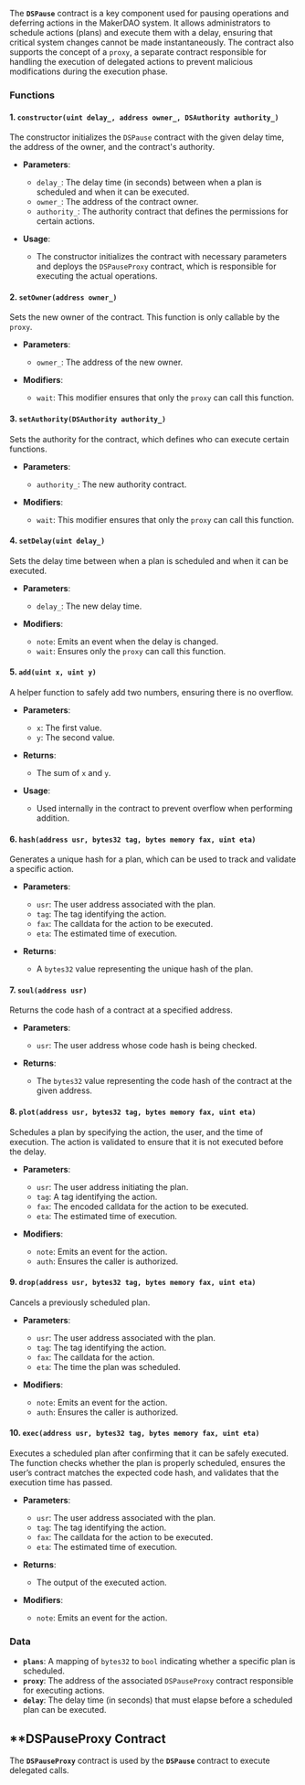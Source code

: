 The **`DSPause`** contract is a key component used for pausing operations and deferring actions in the MakerDAO system. It allows administrators to schedule actions (plans) and execute them with a delay, ensuring that critical system changes cannot be made instantaneously. The contract also supports the concept of a `proxy`, a separate contract responsible for handling the execution of delegated actions to prevent malicious modifications during the execution phase.


### **Functions**

#### **1. `constructor(uint delay_, address owner_, DSAuthority authority_)`**

The constructor initializes the `DSPause` contract with the given delay time, the address of the owner, and the contract's authority.

- **Parameters**:
    
    - `delay_`: The delay time (in seconds) between when a plan is scheduled and when it can be executed.
    - `owner_`: The address of the contract owner.
    - `authority_`: The authority contract that defines the permissions for certain actions.
- **Usage**:
    
    - The constructor initializes the contract with necessary parameters and deploys the `DSPauseProxy` contract, which is responsible for executing the actual operations.

#### **2. `setOwner(address owner_)`**

Sets the new owner of the contract. This function is only callable by the `proxy`.

- **Parameters**:
    
    - `owner_`: The address of the new owner.
- **Modifiers**:
    
    - `wait`: This modifier ensures that only the `proxy` can call this function.

#### **3. `setAuthority(DSAuthority authority_)`**

Sets the authority for the contract, which defines who can execute certain functions.

- **Parameters**:
    
    - `authority_`: The new authority contract.
- **Modifiers**:
    
    - `wait`: This modifier ensures that only the `proxy` can call this function.

#### **4. `setDelay(uint delay_)`**

Sets the delay time between when a plan is scheduled and when it can be executed.

- **Parameters**:
    
    - `delay_`: The new delay time.
- **Modifiers**:
    
    - `note`: Emits an event when the delay is changed.
    - `wait`: Ensures only the `proxy` can call this function.

#### **5. `add(uint x, uint y)`**

A helper function to safely add two numbers, ensuring there is no overflow.

- **Parameters**:
    
    - `x`: The first value.
    - `y`: The second value.
- **Returns**:
    
    - The sum of `x` and `y`.
- **Usage**:
    
    - Used internally in the contract to prevent overflow when performing addition.

#### **6. `hash(address usr, bytes32 tag, bytes memory fax, uint eta)`**

Generates a unique hash for a plan, which can be used to track and validate a specific action.

- **Parameters**:
    
    - `usr`: The user address associated with the plan.
    - `tag`: The tag identifying the action.
    - `fax`: The calldata for the action to be executed.
    - `eta`: The estimated time of execution.
- **Returns**:
    
    - A `bytes32` value representing the unique hash of the plan.

#### **7. `soul(address usr)`**

Returns the code hash of a contract at a specified address.

- **Parameters**:
    
    - `usr`: The user address whose code hash is being checked.
- **Returns**:
    
    - The `bytes32` value representing the code hash of the contract at the given address.

#### **8. `plot(address usr, bytes32 tag, bytes memory fax, uint eta)`**

Schedules a plan by specifying the action, the user, and the time of execution. The action is validated to ensure that it is not executed before the delay.

- **Parameters**:
    
    - `usr`: The user address initiating the plan.
    - `tag`: A tag identifying the action.
    - `fax`: The encoded calldata for the action to be executed.
    - `eta`: The estimated time of execution.
- **Modifiers**:
    
    - `note`: Emits an event for the action.
    - `auth`: Ensures the caller is authorized.

#### **9. `drop(address usr, bytes32 tag, bytes memory fax, uint eta)`**

Cancels a previously scheduled plan.

- **Parameters**:
    
    - `usr`: The user address associated with the plan.
    - `tag`: The tag identifying the action.
    - `fax`: The calldata for the action.
    - `eta`: The time the plan was scheduled.
- **Modifiers**:
    
    - `note`: Emits an event for the action.
    - `auth`: Ensures the caller is authorized.

#### **10. `exec(address usr, bytes32 tag, bytes memory fax, uint eta)`**

Executes a scheduled plan after confirming that it can be safely executed. The function checks whether the plan is properly scheduled, ensures the user’s contract matches the expected code hash, and validates that the execution time has passed.

- **Parameters**:
    
    - `usr`: The user address associated with the plan.
    - `tag`: The tag identifying the action.
    - `fax`: The calldata for the action to be executed.
    - `eta`: The estimated time of execution.
- **Returns**:
    
    - The output of the executed action.
- **Modifiers**:
    
    - `note`: Emits an event for the action.



### **Data**

- **`plans`**: A mapping of `bytes32` to `bool` indicating whether a specific plan is scheduled.
- **`proxy`**: The address of the associated `DSPauseProxy` contract responsible for executing actions.
- **`delay`**: The delay time (in seconds) that must elapse before a scheduled plan can be executed.


## **DSPauseProxy Contract 

The **`DSPauseProxy`** contract is used by the **`DSPause`** contract to execute delegated calls.


